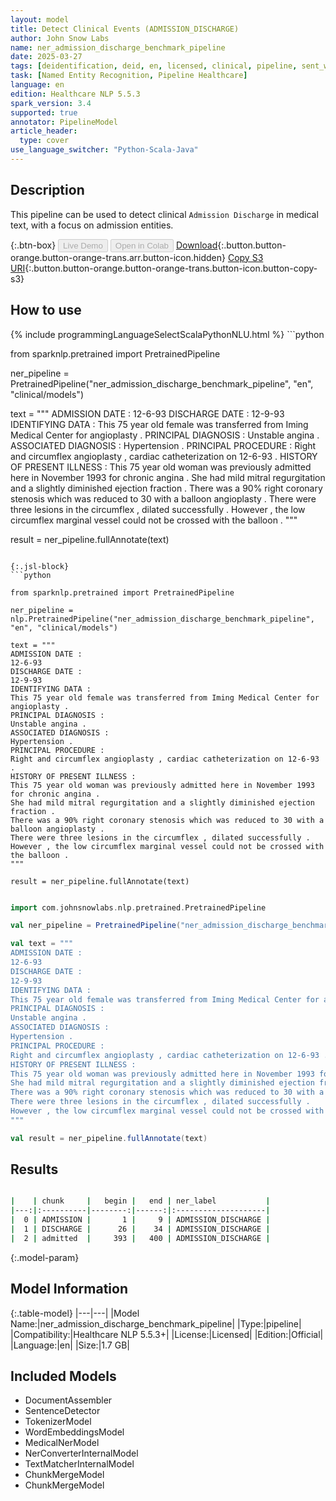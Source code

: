```yaml
---
layout: model
title: Detect Clinical Events (ADMISSION_DISCHARGE)
author: John Snow Labs
name: ner_admission_discharge_benchmark_pipeline
date: 2025-03-27
tags: [deidentification, deid, en, licensed, clinical, pipeline, sent_wise]
task: [Named Entity Recognition, Pipeline Healthcare]
language: en
edition: Healthcare NLP 5.5.3
spark_version: 3.4
supported: true
annotator: PipelineModel
article_header:
  type: cover
use_language_switcher: "Python-Scala-Java"
---
```


## Description

This pipeline can be used to detect clinical `Admission Discharge` in medical text, with a focus on admission entities.

{:.btn-box}
<button class="button button-orange" disabled>Live Demo</button>
<button class="button button-orange" disabled>Open in Colab</button>
[Download](https://s3.amazonaws.com/auxdata.johnsnowlabs.com/clinical/models/ner_admission_discharge_benchmark_pipeline_en_5.5.3_3.4_1743108380355.zip){:.button.button-orange.button-orange-trans.arr.button-icon.hidden}
[Copy S3 URI](s3://auxdata.johnsnowlabs.com/clinical/models/ner_admission_discharge_benchmark_pipeline_en_5.5.3_3.4_1743108380355.zip){:.button.button-orange.button-orange-trans.button-icon.button-copy-s3}

## How to use



<div class="tabs-box" markdown="1">
{% include programmingLanguageSelectScalaPythonNLU.html %}
```python

from sparknlp.pretrained import PretrainedPipeline

ner_pipeline = PretrainedPipeline("ner_admission_discharge_benchmark_pipeline", "en", "clinical/models")

text = """
ADMISSION DATE :
12-6-93
DISCHARGE DATE :
12-9-93
IDENTIFYING DATA :
This 75 year old female was transferred from Iming Medical Center for angioplasty .
PRINCIPAL DIAGNOSIS :
Unstable angina .
ASSOCIATED DIAGNOSIS :
Hypertension .
PRINCIPAL PROCEDURE :
Right and circumflex angioplasty , cardiac catheterization on 12-6-93 .
HISTORY OF PRESENT ILLNESS :
This 75 year old woman was previously admitted here in November 1993 for chronic angina .
She had mild mitral regurgitation and a slightly diminished ejection fraction .
There was a 90% right coronary stenosis which was reduced to 30 with a balloon angioplasty .
There were three lesions in the circumflex , dilated successfully .
However , the low circumflex marginal vessel could not be crossed with the balloon .
"""

result = ner_pipeline.fullAnnotate(text)

```

{:.jsl-block}
```python

from sparknlp.pretrained import PretrainedPipeline

ner_pipeline = nlp.PretrainedPipeline("ner_admission_discharge_benchmark_pipeline", "en", "clinical/models")

text = """
ADMISSION DATE :
12-6-93
DISCHARGE DATE :
12-9-93
IDENTIFYING DATA :
This 75 year old female was transferred from Iming Medical Center for angioplasty .
PRINCIPAL DIAGNOSIS :
Unstable angina .
ASSOCIATED DIAGNOSIS :
Hypertension .
PRINCIPAL PROCEDURE :
Right and circumflex angioplasty , cardiac catheterization on 12-6-93 .
HISTORY OF PRESENT ILLNESS :
This 75 year old woman was previously admitted here in November 1993 for chronic angina .
She had mild mitral regurgitation and a slightly diminished ejection fraction .
There was a 90% right coronary stenosis which was reduced to 30 with a balloon angioplasty .
There were three lesions in the circumflex , dilated successfully .
However , the low circumflex marginal vessel could not be crossed with the balloon .
"""

result = ner_pipeline.fullAnnotate(text)

```
```scala

import com.johnsnowlabs.nlp.pretrained.PretrainedPipeline

val ner_pipeline = PretrainedPipeline("ner_admission_discharge_benchmark_pipeline", "en", "clinical/models")

val text = """
ADMISSION DATE :
12-6-93
DISCHARGE DATE :
12-9-93
IDENTIFYING DATA :
This 75 year old female was transferred from Iming Medical Center for angioplasty .
PRINCIPAL DIAGNOSIS :
Unstable angina .
ASSOCIATED DIAGNOSIS :
Hypertension .
PRINCIPAL PROCEDURE :
Right and circumflex angioplasty , cardiac catheterization on 12-6-93 .
HISTORY OF PRESENT ILLNESS :
This 75 year old woman was previously admitted here in November 1993 for chronic angina .
She had mild mitral regurgitation and a slightly diminished ejection fraction .
There was a 90% right coronary stenosis which was reduced to 30 with a balloon angioplasty .
There were three lesions in the circumflex , dilated successfully .
However , the low circumflex marginal vessel could not be crossed with the balloon .
"""

val result = ner_pipeline.fullAnnotate(text)

```
</div>

## Results

```bash

|    | chunk     |   begin |   end | ner_label           |
|---:|:----------|--------:|------:|:--------------------|
|  0 | ADMISSION |       1 |     9 | ADMISSION_DISCHARGE |
|  1 | DISCHARGE |      26 |    34 | ADMISSION_DISCHARGE |
|  2 | admitted  |     393 |   400 | ADMISSION_DISCHARGE |

```

{:.model-param}
## Model Information

{:.table-model}
|---|---|
|Model Name:|ner_admission_discharge_benchmark_pipeline|
|Type:|pipeline|
|Compatibility:|Healthcare NLP 5.5.3+|
|License:|Licensed|
|Edition:|Official|
|Language:|en|
|Size:|1.7 GB|

## Included Models

- DocumentAssembler
- SentenceDetector
- TokenizerModel
- WordEmbeddingsModel
- MedicalNerModel
- NerConverterInternalModel
- TextMatcherInternalModel
- ChunkMergeModel
- ChunkMergeModel